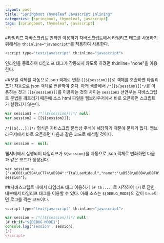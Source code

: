 ```yaml
---
layout: post
title: "Springboot Thymeleaf Javascript Inlining"
categories: [springboot, thymeleaf, javascript]
tags: [springboot, thymeleaf, javascript]
---
```


#타임리프 자바스크립트 인라인 이용하기
자바스크립트에서 타임리프 태그를 사용하기 위해서는 ```th:inline="javascript"```를 적용하여 사용한다.
```js
<script type="text/javascript" th:inline="javascript">
```
인라인을 종료하여 타임리프 태그가 작동되지 않도록 하려면 th:inline="none"을 이용한다.

##모델 객체를 자동으로 json 객체로 변환
```[[${session}]]```로 객체를 호출하면 타임리프가 자동으로 json 객체로 변환하여 준다.
아래 샘플에서 ```/*[[${session}]]*/```를 이용하는 것과 ```[[${session}]]```를 이용하는 것의 차이는 
```session2``` 선언부는 자바스크립트 문법을 깨트리기 때문에 소스 html 파일을 웹브라우저에서 바로 오픈하면 스크립트가 실행되지 않는다.
```js
var session1 = /*[[${session}]]*/ null;
var session2 = [[${session}]];
```
```/*[[${...}]]*/``` 형식은 자바스크립 문법상 주석에 해당하기 때문에 문제가 없다. 웹브라우저에서 바로 오픈하면 다음과 같은 코드로 해석될 것이다.
```js
var session =  null;
```
웹서버에서 실행되어 타임리프가 ```${session}```을 자동으로 json 객체로 변화하면 다음과 같은 코드가 생성된다.
```
var session = {"\uC601\uC5B4\uC774\uB984":"TtalLaeMideul","name":"\uB538\uB0B4\uBBF8\uB4E4","key_x":"from session"};
```

##자바스크립트 내에서 타임리프 태그 이용하기
```[# th:...]```로 시작하여 ```[/]```로 닫힌 내부에서 타임리프 태그를 이용할 수 있다.
아래 소스는 ```${DEBUG_MODE}```의 값이 ```true```이면 로그를 찍는 코드이다.
```js
<script type="text/javascript" th:inline="javascript">

var session = /*[[${session}]]*/ null;
[# th:if="${DEBUG_MODE}"]
console.log('session', session);
[/]
</script>
```